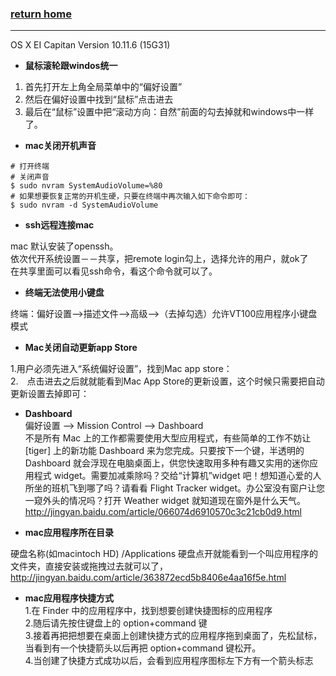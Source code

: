 ###  [**return home**](https://bitbucket.org/yulilong/my_wiki/wiki/Home)     
-----------------------------------------------------------------------------------------

OS X EI Capitan Version 10.11.6 (15G31)

* **鼠标滚轮跟windos统一** 

1. 首先打开左上角全局菜单中的“偏好设置”     
2. 然后在偏好设置中找到“鼠标”点击进去     
3. 最后在“鼠标”设置中把“滚动方向：自然”前面的勾去掉就和windows中一样了。   

* **mac关闭开机声音**    

```
# 打开终端
# 关闭声音
$ sudo nvram SystemAudioVolume=%80
# 如果想要恢复正常的开机生硬，只要在终端中再次输入如下命令即可：
$ sudo nvram -d SystemAudioVolume

```    

* **ssh远程连接mac**   

mac 默认安装了openssh。    
依次代开系统设置－－共享，把remote login勾上，选择允许的用户，就ok了   
在共享里面可以看见ssh命令，看这个命令就可以了。    

* **终端无法使用小键盘**    

终端：偏好设置-->描述文件-->高级-->（去掉勾选）允许VT100应用程序小键盘模式    

* **Mac关闭自动更新app Store**  

1.用户必须先进入“系统偏好设置”，找到Mac app store：    
2.　点击进去之后就就能看到Mac App Store的更新设置，这个时候只需要把自动更新设置去掉即可：    

* **Dashboard**    
偏好设置 --> Mission Control --> Dashboard      
不是所有 Mac 上的工作都需要使用大型应用程式，有些简单的工作不妨让 [tiger] 上的新功能 Dashboard 来为您完成。只要按下一个键，半透明的 Dashboard 就会浮现在电脑桌面上，供您快速取用多种有趣又实用的迷你应用程式 widget。需要加减乘除吗？交给“计算机”widget 吧！想知道心爱的人所坐的班机飞到哪了吗？请看看 Flight Tracker widget。办公室没有窗户让您一窥外头的情况吗？打开 Weather widget 就知道现在窗外是什么天气。     
http://jingyan.baidu.com/article/066074d6910570c3c21cb0d9.html       

* **mac应用程序所在目录**   

硬盘名称(如macintoch HD) /Applications 硬盘点开就能看到一个叫应用程序的文件夹，直接安装或拖拽过去就可以了，   
http://jingyan.baidu.com/article/363872ecd5b8406e4aa16f5e.html     

* **mac应用程序快捷方式**   
1.在 Finder 中的应用程序中，找到想要创建快捷图标的应用程序     
2.随后请先按住键盘上的 option+command 键     
3.接着再把把想要在桌面上创建快捷方式的应用程序拖到桌面了，先松鼠标，当看到有一个快捷箭头以后再把 option+command 键松开。    
4.当创建了快捷方式成功以后，会看到应用程序图标左下方有一个箭头标志
